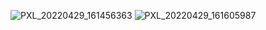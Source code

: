 
![PXL_20220429_161456363](https://user-images.githubusercontent.com/59098807/166098920-5b433edf-68cc-41eb-87ae-60e6f21904b7.jpg)
![PXL_20220429_161605987](https://user-images.githubusercontent.com/59098807/166098921-de8850f9-65ef-4861-8bca-b3eb196452bd.jpg)
